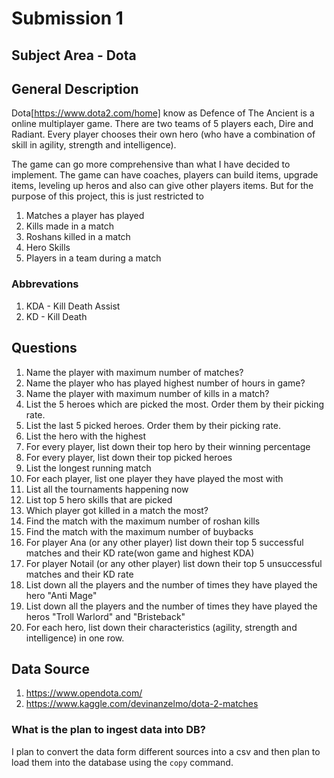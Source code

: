 # Submission 1

## Subject Area - Dota

## General Description
Dota[https://www.dota2.com/home] know as Defence of The Ancient is a online multiplayer game. There are two teams of 5 players each, Dire and Radiant. Every player chooses their own hero (who have a combination of skill in agility, strength and intelligence).

The game can go more comprehensive than what I have decided to implement. The game can have coaches, players can build items, upgrade items, leveling up heros and also can give other players items. But for the purpose of this project, this is just restricted to

1. Matches a player has played
2. Kills made in a match
3. Roshans killed in a match
4. Hero Skills
5. Players in a team during a match

### Abbrevations
1. KDA - Kill Death Assist
2. KD - Kill Death

## Questions
1. Name the player with maximum number of matches?
2. Name the player who has played highest number of hours in game?
3. Name the player with maximum number of kills in a match?
4. List the 5 heroes which are picked the most. Order them by their picking rate.
5. List the last 5 picked heroes. Order them by their picking rate.
6. List the hero with the highest 
7. For every player, list down their top hero by their winning percentage
8. For every player, list down their top picked heroes
9. List the longest running match
10. For each player, list one player they have played the most with
11. List all the tournaments happening now
12. List top 5 hero skills that are picked
13. Which player got killed in a match the most?
14. Find the match with the maximum number of roshan kills
15. Find the match with the maximum number of buybacks
16. For player Ana (or any other player) list down their top 5 successful matches and their KD rate(won game and highest KDA)
17. For player Notail (or any other player) list down their top 5 unsuccessful matches and their KD rate
18. List down all the players and the number of times they have played the hero "Anti Mage"
19. List down all the players and the number of times they have played the heros "Troll Warlord" and "Bristeback"
20. For each hero, list down their characteristics (agility, strength and intelligence) in one row.


## Data Source
1. https://www.opendota.com/
2. https://www.kaggle.com/devinanzelmo/dota-2-matches

### What is the plan to ingest data into DB?
I plan to convert the data form different sources into a csv and then plan to load them into the database using the `copy` command.